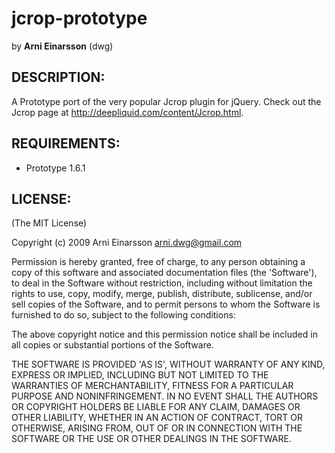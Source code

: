 jcrop-prototype
===============

by **Arni Einarsson** (dwg)

## DESCRIPTION:

A Prototype port of the very popular Jcrop plugin for jQuery.
Check out the Jcrop page at http://deepliquid.com/content/Jcrop.html.

## REQUIREMENTS:

* Prototype 1.6.1

## LICENSE:

(The MIT License)

Copyright (c) 2009 Arni Einarsson <arni.dwg@gmail.com>

Permission is hereby granted, free of charge, to any person obtaining
a copy of this software and associated documentation files (the
'Software'), to deal in the Software without restriction, including
without limitation the rights to use, copy, modify, merge, publish,
distribute, sublicense, and/or sell copies of the Software, and to
permit persons to whom the Software is furnished to do so, subject to
the following conditions:

The above copyright notice and this permission notice shall be
included in all copies or substantial portions of the Software.

THE SOFTWARE IS PROVIDED 'AS IS', WITHOUT WARRANTY OF ANY KIND,
EXPRESS OR IMPLIED, INCLUDING BUT NOT LIMITED TO THE WARRANTIES OF
MERCHANTABILITY, FITNESS FOR A PARTICULAR PURPOSE AND NONINFRINGEMENT.
IN NO EVENT SHALL THE AUTHORS OR COPYRIGHT HOLDERS BE LIABLE FOR ANY
CLAIM, DAMAGES OR OTHER LIABILITY, WHETHER IN AN ACTION OF CONTRACT,
TORT OR OTHERWISE, ARISING FROM, OUT OF OR IN CONNECTION WITH THE
SOFTWARE OR THE USE OR OTHER DEALINGS IN THE SOFTWARE.